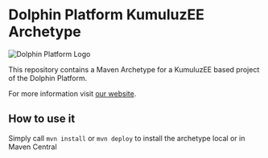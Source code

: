 # Dolphin Platform KumuluzEE Archetype

![Dolphin Platform Logo](http://www.guigarage.com/wordpress/wp-content/uploads/2015/10/logo.png)

This repository contains a Maven Archetype for a KumuluzEE based project of the Dolphin Platform.

For more information visit [our website](http://www.dolphin-platform.io).

## How to use it
Simply call ```mvn install``` or ```mvn deploy``` to install the archetype local or in Maven Central